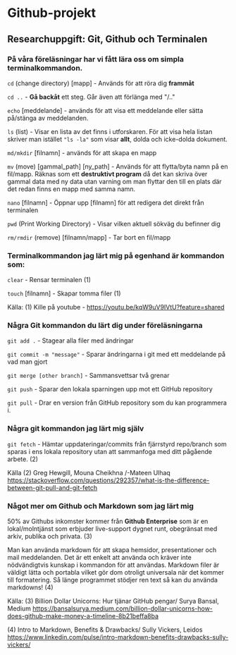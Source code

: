 # Github-projekt
## Researchuppgift: Git, Github och Terminalen

### På våra föreläsningar har vi fått lära oss om simpla terminalkommandon.

`cd` (change directory) [mapp] - Används för att röra dig __frammåt__

`cd ..` - __Gå backåt__ ett steg. Går även att förlänga med "/.."

`echo` [meddelande] - används för att visa ett meddelande eller sätta på/stänga av meddelanden.

`ls` (list) - Visar en lista av det finns i utforskaren. För att visa hela listan skriver man istället `"ls -la"` som visar __allt__, dolda och icke-dolda dokument.

`md/mkdir` [filnamn] - används för att  skapa en mapp

`mv` (move) [gammal_path] [ny_path] - Används för att flytta/byta namn på en fil/mapp. Räknas som ett __destruktivt program__ då det kan skriva över gammal data med ny data utan varning om man flyttar den till en plats där det redan finns en mapp med samma namn.

`nano` [filnamn] - Öppnar upp [filnamn] för att redigera det direkt från terminalen

`pwd` (Print Working Directory) - Visar vilken aktuell sökväg du befinner dig

`rm/rmdir` (remove) [filnamn/mapp] - Tar bort en fil/mapp


### Terminalkommandon jag lärt mig på egenhand är kommandon som:

`clear` - Rensar terminalen (1)

`touch` [filnamn] - Skapar tomma filer (1)

Källa:
(1) Kille på youtube - https://youtu.be/kqW9uV9IVtU?feature=shared

### Några Git kommandon du lärt dig under föreläsningarna

`git add .` - Stagear alla filer med ändringar

`git commit -m "message"` - Sparar ändringarna i git med ett meddelande på vad man gjort

`git merge [other branch]` - Sammansvettsar två grenar

`git push` - Sparar den lokala sparningen upp mot ett GitHub repository

`git pull` - Drar en version från GitHub repository som du kan programmera i.

### Några git kommandon jag lärt mig själv

`git fetch` - Hämtar uppdateringar/commits från fjärrstyrd repo/branch som sparas i ens lokala repository utan att sammanfoga med ditt pågående arbete. (2)

Källa
(2) Greg Hewgill, Mouna Cheikhna /-Mateen Ulhaq
https://stackoverflow.com/questions/292357/what-is-the-difference-between-git-pull-and-git-fetch

### Något mer om Github och Markdown som jag lärt mig
50% av Githubs inkomster kommer från __Github Enterprise__ som är en lokal/molntjänst som erbjuder live-support dygnet runt, obegränsat med arkiv, publika och privata. (3)

Man kan använda markdown för att skapa hemsidor, presentationer och mail meddelanden. Det är ett enkelt att använda och kräver inte nödvändigtvis kunskap i kommandon för att användas. Markdown filer är väldigt lätta och portabla vilket gör dom otroligt universala när det kommer till formatering. Så länge programmet stödjer ren text så kan du använda markdowns! (4)

Källa:
(3) Billion Dollar Unicorns: Hur tjänar GitHub pengar/ Surya Bansal, Medium
https://bansalsurya.medium.com/billion-dollar-unicorns-how-does-github-make-money-a-timeline-8b21beffa8ba

(4) Intro to Markdown, Benefits & Drawbacks/ Sully Vickers, Leidos
https://www.linkedin.com/pulse/intro-markdown-benefits-drawbacks-sully-vickers/